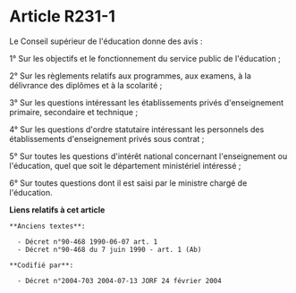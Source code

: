 # Article R231-1

Le Conseil supérieur de l'éducation donne des avis :

1° Sur les objectifs et le fonctionnement du service public de l'éducation ;

2° Sur les règlements relatifs aux programmes, aux examens, à la délivrance des diplômes et à la scolarité ;

3° Sur les questions intéressant les établissements privés d'enseignement primaire, secondaire et technique ;

4° Sur les questions d'ordre statutaire intéressant les personnels des établissements d'enseignement privés sous contrat ;

5° Sur toutes les questions d'intérêt national concernant l'enseignement ou l'éducation, quel que soit le département
ministériel intéressé ;

6° Sur toutes questions dont il est saisi par le ministre chargé de l'éducation.

**Liens relatifs à cet article**

	**Anciens textes**:

	  - Décret n°90-468 1990-06-07 art. 1
	  - Décret n°90-468 du 7 juin 1990 - art. 1 (Ab)

	**Codifié par**:

	  - Décret n°2004-703 2004-07-13 JORF 24 février 2004
